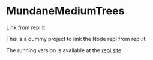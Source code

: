 # MundaneMediumTrees
Link from repl.it

This is a dummy project to link the Node repl from repl.it.

The running version is available at the [repl site](https://repl.it/@rajivmwal/MundaneMediumTrees "MundaneMediumTrees")

